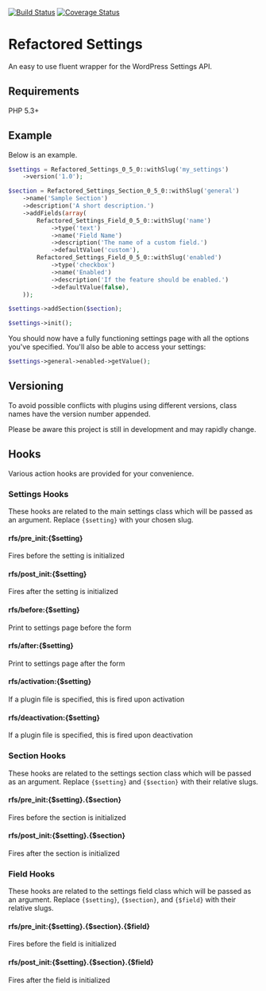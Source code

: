 [![Build Status](https://travis-ci.org/suth/refactored-settings.svg?branch=master)](https://travis-ci.org/suth/refactored-settings) [![Coverage Status](https://coveralls.io/repos/github/suth/refactored-settings/badge.svg?branch=master)](https://coveralls.io/github/suth/refactored-settings?branch=master)

# Refactored Settings

An easy to use fluent wrapper for the WordPress Settings API.

## Requirements

PHP 5.3+

## Example

Below is an example.

```php
$settings = Refactored_Settings_0_5_0::withSlug('my_settings')
    ->version('1.0');

$section = Refactored_Settings_Section_0_5_0::withSlug('general')
    ->name('Sample Section')
    ->description('A short description.')
    ->addFields(array(
        Refactored_Settings_Field_0_5_0::withSlug('name')
            ->type('text')
            ->name('Field Name')
            ->description('The name of a custom field.')
            ->defaultValue('custom'),
        Refactored_Settings_Field_0_5_0::withSlug('enabled')
            ->type('checkbox')
            ->name('Enabled')
            ->description('If the feature should be enabled.')
            ->defaultValue(false),
    ));

$settings->addSection($section);

$settings->init();
```

You should now have a fully functioning settings page with all the options you've specified. You'll also be able to access your settings:

```php
$settings->general->enabled->getValue();
```

## Versioning

To avoid possible conflicts with plugins using different versions, class names have the version number appended.

Please be aware this project is still in development and may rapidly change.

## Hooks

Various action hooks are provided for your convenience.

### Settings Hooks

These hooks are related to the main settings class which will be passed as an argument. Replace `{$setting}` with your chosen slug.

#### rfs/pre_init:{$setting}

Fires before the setting is initialized

#### rfs/post_init:{$setting}

Fires after the setting is initialized

#### rfs/before:{$setting}

Print to settings page before the form

#### rfs/after:{$setting}

Print to settings page after the form

#### rfs/activation:{$setting}

If a plugin file is specified, this is fired upon activation

#### rfs/deactivation:{$setting}

If a plugin file is specified, this is fired upon deactivation

### Section Hooks

These hooks are related to the settings section class which will be passed as an argument. Replace `{$setting}` and `{$section}` with their relative slugs.

#### rfs/pre_init:{$setting}.{$section}

Fires before the section is initialized

#### rfs/post_init:{$setting}.{$section}

Fires after the section is initialized

### Field Hooks

These hooks are related to the settings field class which will be passed as an argument. Replace `{$setting}`, `{$section}`, and `{$field}` with their relative slugs.

#### rfs/pre_init:{$setting}.{$section}.{$field}

Fires before the field is initialized

#### rfs/post_init:{$setting}.{$section}.{$field}

Fires after the field is initialized
